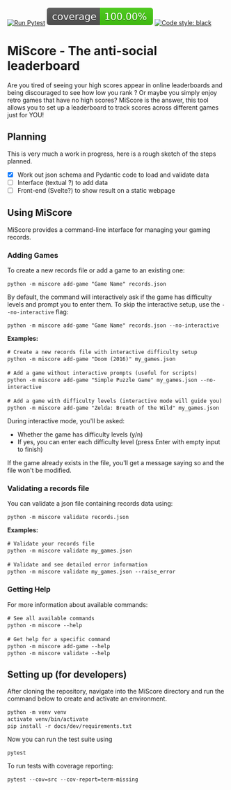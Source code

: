 [![Run Pytest](https://github.com/sepro/MiScore/actions/workflows/autopytest.yml/badge.svg)](https://github.com/sepro/MiScore/actions/workflows/autopytest.yml)
[![Coverage](https://raw.githubusercontent.com/sepro/MiScore/main/docs/coverage-badge.svg)](https://github.com/sepro/MiScore/actions/workflows/autopytest.yml)
[![Code style: black](https://img.shields.io/badge/code%20style-black-000000.svg)](https://github.com/psf/black)

# MiScore - The anti-social leaderboard

Are you tired of seeing your high scores appear in online leaderboards and being discouraged to see how low you rank ? 
Or maybe you simply enjoy retro games that have no high scores? MiScore is the answer, this tool allows you to set up
a leaderboard to track scores across different games just for YOU! 

## Planning 

This is very much a work in progress, here is a rough sketch of the steps planned.

  - [X] Work out json schema and Pydantic code to load and validate data
  - [ ] Interface (textual ?) to add data
  - [ ] Front-end (Svelte?) to show result on a static webpage

## Using MiScore

MiScore provides a command-line interface for managing your gaming records.

### Adding Games

To create a new records file or add a game to an existing one:

```commandline
python -m miscore add-game "Game Name" records.json
```

By default, the command will interactively ask if the game has difficulty levels and prompt you to enter them. To skip the interactive setup, use the `--no-interactive` flag:

```commandline
python -m miscore add-game "Game Name" records.json --no-interactive
```

**Examples:**
```commandline
# Create a new records file with interactive difficulty setup
python -m miscore add-game "Doom (2016)" my_games.json

# Add a game without interactive prompts (useful for scripts)
python -m miscore add-game "Simple Puzzle Game" my_games.json --no-interactive

# Add a game with difficulty levels (interactive mode will guide you)
python -m miscore add-game "Zelda: Breath of the Wild" my_games.json
```

During interactive mode, you'll be asked:
- Whether the game has difficulty levels (y/n)
- If yes, you can enter each difficulty level (press Enter with empty input to finish)

If the game already exists in the file, you'll get a message saying so and the file won't be modified.

### Validating a records file

You can validate a json file containing records data using:

```commandline
python -m miscore validate records.json
```

**Examples:**
```commandline
# Validate your records file
python -m miscore validate my_games.json

# Validate and see detailed error information
python -m miscore validate my_games.json --raise_error
```

### Getting Help

For more information about available commands:

```commandline
# See all available commands
python -m miscore --help

# Get help for a specific command
python -m miscore add-game --help
python -m miscore validate --help
```

## Setting up (for developers)

After cloning the repository, navigate into the MiScore directory and run the command below to create and activate
an environment.

```commandline
python -m venv venv
activate venv/bin/activate
pip install -r docs/dev/requirements.txt
```

Now you can run the test suite using

```commandline
pytest
```

To run tests with coverage reporting:

```commandline
pytest --cov=src --cov-report=term-missing
```

